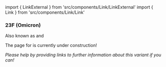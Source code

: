import { LinkExternal } from 'src/components/Link/LinkExternal'
import { Link } from 'src/components/Link/Link'




<MdxContent filepath="VoCHeader.md" />

### 23F (Omicron)
Also known as <VarOrLin name="23F (Omicron)" invert={true}/> and <Who name="Omicron" />

<MdxContent filepath="OmicronHeader.md" />

The page for <VarOrLin name="23F (Omicron)"/> is currently under construction!

_Please help by providing links to further information about this variant if you can!_





